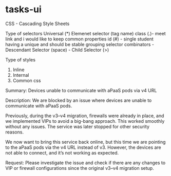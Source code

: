 # tasks-ui
CSS - Cascading Style Sheets


Type of selectors
Universal (*)
Elemenet selector (tag name)
class (.)-  meet link and i would like to keep common properties
id (#)  - single student having a unique and should be stable
grouping selector
combinators
    - Descendant Selector (space)
    - Child Selector (>)

Type of styles 
1. Inline
2. Internal
3. Common css

Summary: Devices unable to communicate with aPaaS pods via v4 URL

Description:
We are blocked by an issue where devices are unable to communicate with aPaaS pods.

Previously, during the v3–v4 migration, firewalls were already in place, and we implemented VIPs to avoid a big-bang approach. This worked smoothly without any issues. The service was later stopped for other security reasons.

We now want to bring this service back online, but this time we are pointing to the aPaaS pods via the v4 URL instead of v3. However, the devices are not able to connect, and it’s not working as expected.

Request:
Please investigate the issue and check if there are any changes to VIP or firewall configurations since the original v3–v4 migration setup.

